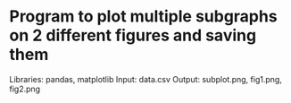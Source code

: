 # Program to plot multiple subgraphs on 2 different figures and saving them

Libraries: pandas, matplotlib
Input: data.csv
Output: subplot.png, fig1.png, fig2.png
